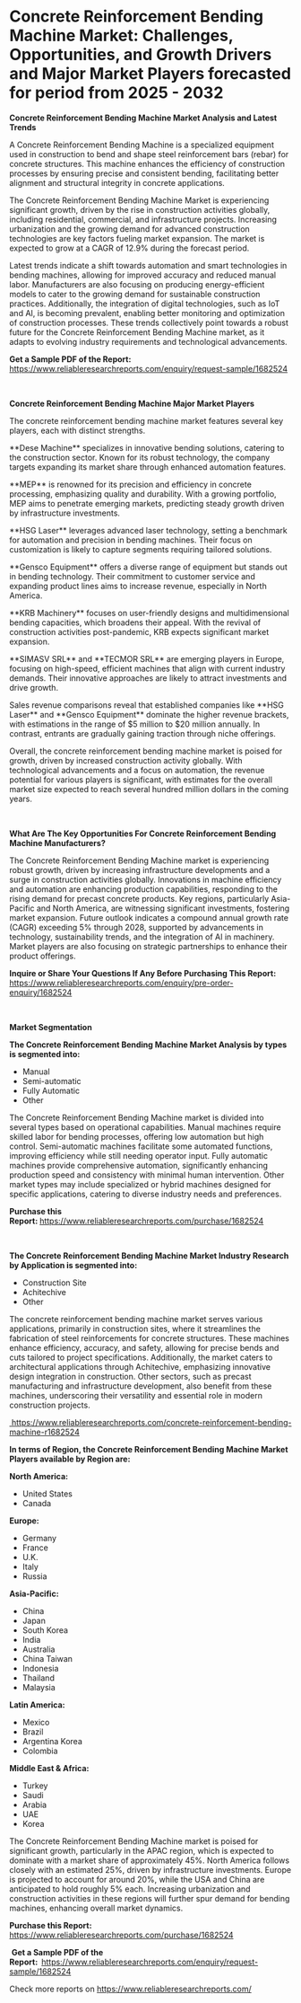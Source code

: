 <p><h1>Concrete Reinforcement Bending Machine Market: Challenges, Opportunities, and Growth Drivers and Major Market Players forecasted for period from 2025 - 2032</h1></p><p><strong>Concrete Reinforcement Bending Machine Market Analysis and Latest Trends</strong></p>
<p><p>A Concrete Reinforcement Bending Machine is a specialized equipment used in construction to bend and shape steel reinforcement bars (rebar) for concrete structures. This machine enhances the efficiency of construction processes by ensuring precise and consistent bending, facilitating better alignment and structural integrity in concrete applications.</p><p>The Concrete Reinforcement Bending Machine Market is experiencing significant growth, driven by the rise in construction activities globally, including residential, commercial, and infrastructure projects. Increasing urbanization and the growing demand for advanced construction technologies are key factors fueling market expansion. The market is expected to grow at a CAGR of 12.9% during the forecast period.</p><p>Latest trends indicate a shift towards automation and smart technologies in bending machines, allowing for improved accuracy and reduced manual labor. Manufacturers are also focusing on producing energy-efficient models to cater to the growing demand for sustainable construction practices. Additionally, the integration of digital technologies, such as IoT and AI, is becoming prevalent, enabling better monitoring and optimization of construction processes. These trends collectively point towards a robust future for the Concrete Reinforcement Bending Machine market, as it adapts to evolving industry requirements and technological advancements.</p></p>
<p><strong>Get a Sample PDF of the Report:&nbsp;</strong> <a href="https://www.reliableresearchreports.com/enquiry/request-sample/1682524?utm_campaign=3086&utm_medium=2&utm_source=Github&utm_content=ia&utm_term=26032025&utm_id=concrete-reinforcement-bending-machine">https://www.reliableresearchreports.com/enquiry/request-sample/1682524</a></p>
<p>&nbsp;</p>
<p><strong>Concrete Reinforcement Bending Machine Major Market Players</strong></p>
<p><p>The concrete reinforcement bending machine market features several key players, each with distinct strengths. </p><p>**Dese Machine** specializes in innovative bending solutions, catering to the construction sector. Known for its robust technology, the company targets expanding its market share through enhanced automation features.</p><p>**MEP** is renowned for its precision and efficiency in concrete processing, emphasizing quality and durability. With a growing portfolio, MEP aims to penetrate emerging markets, predicting steady growth driven by infrastructure investments.</p><p>**HSG Laser** leverages advanced laser technology, setting a benchmark for automation and precision in bending machines. Their focus on customization is likely to capture segments requiring tailored solutions.</p><p>**Gensco Equipment** offers a diverse range of equipment but stands out in bending technology. Their commitment to customer service and expanding product lines aims to increase revenue, especially in North America.</p><p>**KRB Machinery** focuses on user-friendly designs and multidimensional bending capacities, which broadens their appeal. With the revival of construction activities post-pandemic, KRB expects significant market expansion.</p><p>**SIMASV SRL** and **TECMOR SRL** are emerging players in Europe, focusing on high-speed, efficient machines that align with current industry demands. Their innovative approaches are likely to attract investments and drive growth.</p><p>Sales revenue comparisons reveal that established companies like **HSG Laser** and **Gensco Equipment** dominate the higher revenue brackets, with estimations in the range of $5 million to $20 million annually. In contrast, entrants are gradually gaining traction through niche offerings.</p><p>Overall, the concrete reinforcement bending machine market is poised for growth, driven by increased construction activity globally. With technological advancements and a focus on automation, the revenue potential for various players is significant, with estimates for the overall market size expected to reach several hundred million dollars in the coming years.</p></p>
<p>&nbsp;</p>
<p><strong>What Are The Key Opportunities For Concrete Reinforcement Bending Machine Manufacturers?</strong></p>
<p><p>The Concrete Reinforcement Bending Machine market is experiencing robust growth, driven by increasing infrastructure developments and a surge in construction activities globally. Innovations in machine efficiency and automation are enhancing production capabilities, responding to the rising demand for precast concrete products. Key regions, particularly Asia-Pacific and North America, are witnessing significant investments, fostering market expansion. Future outlook indicates a compound annual growth rate (CAGR) exceeding 5% through 2028, supported by advancements in technology, sustainability trends, and the integration of AI in machinery. Market players are also focusing on strategic partnerships to enhance their product offerings.</p></p>
<p><strong>Inquire or Share Your Questions If Any Before Purchasing This Report:</strong> <a href="https://www.reliableresearchreports.com/enquiry/pre-order-enquiry/1682524?utm_campaign=3086&utm_medium=2&utm_source=Github&utm_content=ia&utm_term=26032025&utm_id=concrete-reinforcement-bending-machine">https://www.reliableresearchreports.com/enquiry/pre-order-enquiry/1682524</a></p>
<p>&nbsp;</p>
<p><strong>Market Segmentation</strong></p>
<p><strong>The Concrete Reinforcement Bending Machine Market Analysis by types is segmented into:</strong></p>
<p><ul><li>Manual</li><li>Semi-automatic</li><li>Fully Automatic</li><li>Other</li></ul></p>
<p><p>The Concrete Reinforcement Bending Machine market is divided into several types based on operational capabilities. Manual machines require skilled labor for bending processes, offering low automation but high control. Semi-automatic machines facilitate some automated functions, improving efficiency while still needing operator input. Fully automatic machines provide comprehensive automation, significantly enhancing production speed and consistency with minimal human intervention. Other market types may include specialized or hybrid machines designed for specific applications, catering to diverse industry needs and preferences.</p></p>
<p><strong>Purchase this Report:&nbsp;</strong><a href="https://www.reliableresearchreports.com/purchase/1682524?utm_campaign=3086&utm_medium=2&utm_source=Github&utm_content=ia&utm_term=26032025&utm_id=concrete-reinforcement-bending-machine">https://www.reliableresearchreports.com/purchase/1682524</a></p>
<p>&nbsp;</p>
<p><strong>The Concrete Reinforcement Bending Machine Market Industry Research by Application is segmented into:</strong></p>
<p><ul><li>Construction Site</li><li>Achitechive</li><li>Other</li></ul></p>
<p><p>The concrete reinforcement bending machine market serves various applications, primarily in construction sites, where it streamlines the fabrication of steel reinforcements for concrete structures. These machines enhance efficiency, accuracy, and safety, allowing for precise bends and cuts tailored to project specifications. Additionally, the market caters to architectural applications through Achitechive, emphasizing innovative design integration in construction. Other sectors, such as precast manufacturing and infrastructure development, also benefit from these machines, underscoring their versatility and essential role in modern construction projects.</p></p>
<p><a href="https://www.reliableresearchreports.com/concrete-reinforcement-bending-machine-r1682524?utm_campaign=3086&utm_medium=2&utm_source=Github&utm_content=ia&utm_term=26032025&utm_id=concrete-reinforcement-bending-machine">&nbsp;https://www.reliableresearchreports.com/concrete-reinforcement-bending-machine-r1682524</a></p>
<p><strong>In terms of Region, the Concrete Reinforcement Bending Machine Market Players available by Region are:</strong></p>
<p>
    <p> <strong> North America: </strong>
        <ul>
            <li>United States</li>
            <li>Canada</li>
        </ul>
        </p> 
    <p> <strong> Europe: </strong>
        <ul>
            <li>Germany</li>
            <li>France</li>
            <li>U.K.</li>
            <li>Italy</li>
            <li>Russia</li>
        </ul>
        </p> 
    <p> <strong> Asia-Pacific: </strong>
        <ul>
            <li>China</li>
            <li>Japan</li>
            <li>South Korea</li>
            <li>India</li>
            <li>Australia</li>
            <li>China Taiwan</li>
            <li>Indonesia</li>
            <li>Thailand</li>
            <li>Malaysia</li>
        </ul>
        </p> 
    <p> <strong> Latin America: </strong>
        <ul>
            <li>Mexico</li>
            <li>Brazil</li>
            <li>Argentina Korea</li>
            <li>Colombia</li>
        </ul>
        </p> 
    <p> <strong> Middle East & Africa: </strong>
        <ul>
            <li>Turkey</li>
            <li>Saudi</li>
            <li>Arabia</li>
            <li>UAE</li>
            <li>Korea</li>
        </ul>
    </p>
    </p>
<p><p>The Concrete Reinforcement Bending Machine market is poised for significant growth, particularly in the APAC region, which is expected to dominate with a market share of approximately 45%. North America follows closely with an estimated 25%, driven by infrastructure investments. Europe is projected to account for around 20%, while the USA and China are anticipated to hold roughly 5% each. Increasing urbanization and construction activities in these regions will further spur demand for bending machines, enhancing overall market dynamics.</p></p>
<p><strong>Purchase this Report: </strong><a href="https://www.reliableresearchreports.com/purchase/1682524?utm_campaign=3086&utm_medium=2&utm_source=Github&utm_content=ia&utm_term=26032025&utm_id=concrete-reinforcement-bending-machine">https://www.reliableresearchreports.com/purchase/1682524</a></p>
<p>&nbsp;<strong>Get a Sample PDF of the Report:&nbsp;&nbsp;</strong><a href="https://www.reliableresearchreports.com/enquiry/request-sample/1682524?utm_campaign=3086&utm_medium=2&utm_source=Github&utm_content=ia&utm_term=26032025&utm_id=concrete-reinforcement-bending-machine">https://www.reliableresearchreports.com/enquiry/request-sample/1682524</a></p>
<p><strong></strong></p>
<p>Check more reports on <a href="https://www.reliableresearchreports.com/?utm_campaign=3086&utm_medium=2&utm_source=Github&utm_content=ia&utm_term=26032025&utm_id=concrete-reinforcement-bending-machine">https://www.reliableresearchreports.com/</a></p>